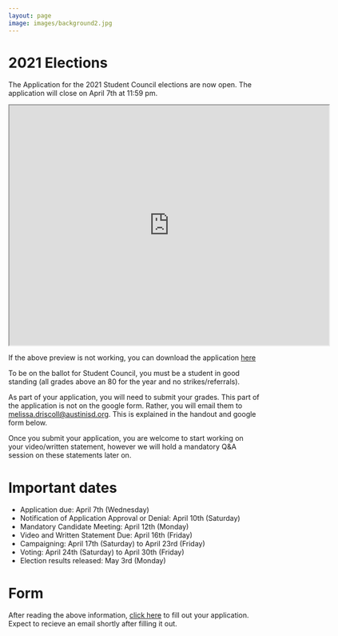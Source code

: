 ```yaml
---
layout: page
image: images/background2.jpg
---
```

# 2021 Elections
The Application for the 2021 Student Council elections are now open. The application will close on April 7th at 11:59 pm.

<iframe src="https://drive.google.com/file/d/1gzIQ-5CFu_L-I89oUFxkzILk1AFxzEm5/preview" width="640" height="480"></iframe>

If the above preview is not working, you can download the application [here](/images/2021ElectionRules.pdf)

To be on the ballot for Student Council, you must be a student in good standing (all grades above an 80 for the year and no strikes/referrals).


As part of your application, you will need to submit your grades. This part of the application is not on the google form. Rather, you will email them to melissa.driscoll@austinisd.org. This is explained in the handout and google form below.

Once you submit your application, you are welcome to start working on your video/written statement, however we will hold a mandatory Q&A session on these statements later on.

# Important dates
* Application due: April 7th (Wednesday)
* Notification of Application Approval or Denial: April 10th (Saturday)
* Mandatory Candidate Meeting: April 12th (Monday)
* Video and Written Statement Due: April 16th (Friday)
* Campaigning: April 17th (Saturday) to April 23rd (Friday)
* Voting: April 24th (Saturday) to April 30th (Friday)
* Election results released: May 3rd (Monday)

# Form
After reading the above information, [click here](https://docs.google.com/forms/d/e/1FAIpQLSc4I1qQypMMIULyqS-6-Eh_Em_MNZTD456NHubgPqmIxpp6cQ/viewform) to fill out your application. Expect to recieve an email shortly after filling it out.

